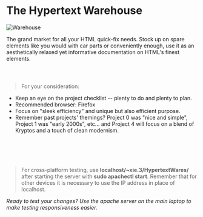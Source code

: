 # The Hypertext Warehouse
![Warehouse](https://user-images.githubusercontent.com/79682953/164791360-bd2cf839-aee0-4255-a41e-ebf721b2812a.jpg)


The grand market for all your HTML quick-fix needs. Stock up on spare elements like you would with car parts or conveniently enough, use it as an aesthetically relaxed yet informative documentation on HTML's finest elements.
<br><br>
#

> For your consideration:
- Keep an eye on the project checklist -- plenty to do and plenty to plan.
- Recommended browser: Firefox
- Focus on "sleek efficiency" and unique but also efficient purpose.
- Remember past projects' themings? Project 0 was "nice and simple", Project 1 was "early 2000s", etc... and Project 4 will focus on a blend of Kryptos and a touch of clean modernism.

<br><br>
#
> For cross-platform testing, use **localhost/~xie.3/HypertextWares/** after starting the server with **sudo apachectl start**. Remember that for other devices it is necessary to use the IP address in place of localhost.

_Ready to test your changes? Use the apache server on the main laptop to make testing responsiveness easier._
